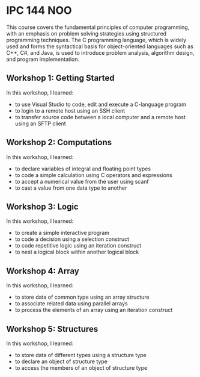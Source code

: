 # IPC 144 NOO
This course covers the fundamental principles of computer programming, with an emphasis on problem solving strategies using structured programming techniques. The C programming language, which is widely used and forms the syntactical basis for object-oriented languages such as C++, C#, and Java, is used to introduce problem analysis, algorithm design, and program implementation.

## Workshop 1: Getting Started

In this workshop, I learned:
* to use Visual Studio to code, edit and execute a C-language program
* to login to a remote host using an SSH client
* to transfer source code between a local computer and a remote host using an SFTP client

## Workshop 2: Computations

In this workshop, I learned:
* to declare variables of integral and floating point types
* to code a simple calculation using C operators and expressions
* to accept a numerical value from the user using scanf
* to cast a value from one data type to another

## Workshop 3: Logic

In this workshop, I learned:
* to create a simple interactive program
* to code a decision using a selection construct
* to code repetitive logic using an iteration construct
* to nest a logical block within another logical block

## Workshop 4: Array

In this workshop, I learned:
* to store data of common type using an array structure
* to associate related data using parallel arrays
* to process the elements of an array using an iteration construct

## Workshop 5: Structures

In this workshop, I learned:
* to store data of different types using a structure type
* to declare an object of structure type
* to access the members of an object of structure type
